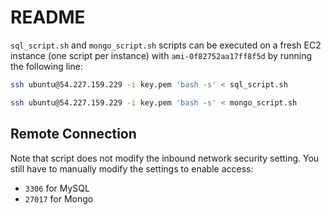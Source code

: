 

# README



`sql_script.sh` and `mongo_script.sh` scripts can be executed on a fresh EC2 instance (one script per instance) with `ami-0f82752aa17ff8f5d` by running the following line:

```bash
ssh ubuntu@54.227.159.229 -i key.pem 'bash -s' < sql_script.sh
```

```bash
ssh ubuntu@54.227.159.229 -i key.pem 'bash -s' < mongo_script.sh
```

## Remote Connection

Note that script does not modify the inbound network security setting. You still have to manually modify the settings to enable access:

- `3306` for MySQL
- `27017` for Mongo